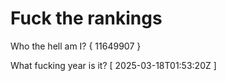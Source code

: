 # Fuck the rankings

Who the hell am I?
{ 11649907 }

What fucking year is it?
[ 2025-03-18T01:53:20Z ]
